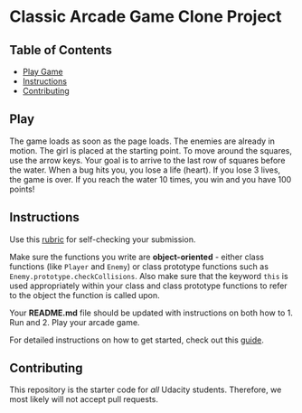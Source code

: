 # Classic Arcade Game Clone Project

## Table of Contents

- [Play Game](#play)
- [Instructions](#instructions)
- [Contributing](#contributing)


## Play

The game loads as soon as the page loads. The enemies are already in motion. The girl is placed at the starting point.
To move around the squares, use the arrow keys. Your goal is to arrive to the last row of squares before the water.
When a bug hits you, you lose a life (heart). If you lose 3 lives, the game is over.
If you reach the water 10 times, you win and you have 100 points!


## Instructions

Use this [rubric](https://review.udacity.com/#!/rubrics/15/view) for self-checking your submission.

Make sure the functions you write are **object-oriented** - either class functions (like `Player` and `Enemy`) or class prototype functions such as `Enemy.prototype.checkCollisions`. Also make sure that the keyword `this` is used appropriately within your class and class prototype functions to refer to the object the function is called upon.

Your **README.md** file should be updated with instructions on both how to 1. Run and 2. Play your arcade game.

For detailed instructions on how to get started, check out this [guide](https://docs.google.com/document/d/1v01aScPjSWCCWQLIpFqvg3-vXLH2e8_SZQKC8jNO0Dc/pub?embedded=true).

## Contributing

This repository is the starter code for _all_ Udacity students. Therefore, we most likely will not accept pull requests.
